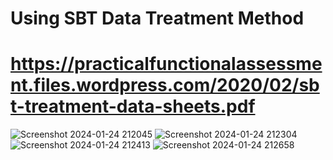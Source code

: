 
# Using SBT Data Treatment Method
# https://practicalfunctionalassessment.files.wordpress.com/2020/02/sbt-treatment-data-sheets.pdf
![Screenshot 2024-01-24 212045](https://github.com/david-dozer/Treatment-Tracker/assets/95949823/781e1e01-d5d0-48b7-9a4a-dee296d0e560)
![Screenshot 2024-01-24 212304](https://github.com/david-dozer/Treatment-Tracker/assets/95949823/604515a3-c197-4b12-aa9c-c1b731d86426)
![Screenshot 2024-01-24 212413](https://github.com/david-dozer/Treatment-Tracker/assets/95949823/28c46db3-dfda-40e1-95db-0a987e99810f)
![Screenshot 2024-01-24 212658](https://github.com/david-dozer/Treatment-Tracker/assets/95949823/b9862215-dfc8-4743-86de-99a6d5d7ff5c)

